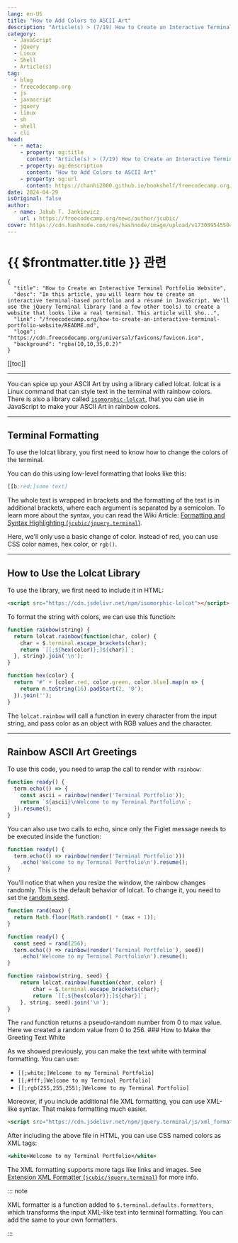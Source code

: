 ```yaml
---
lang: en-US
title: "How to Add Colors to ASCII Art"
description: "Article(s) > (7/19) How to Create an Interactive Terminal Portfolio Website" 
category:
  - JavaScript
  - jQuery
  - Linux
  - Shell
  - Article(s)
tag: 
  - blog
  - freecodecamp.org
  - js
  - javascript
  - jquery
  - linux
  - sh
  - shell
  - cli
head:
  - - meta:
    - property: og:title
      content: "Article(s) > (7/19) How to Create an Interactive Terminal Portfolio Website"
    - property: og:description
      content: "How to Add Colors to ASCII Art"
    - property: og:url
      content: https://chanhi2000.github.io/bookshelf/freecodecamp.org/how-to-create-an-interactive-terminal-portfolio-website/how-to-add-colors-to-ascii-art.html
date: 2024-04-29
isOriginal: false
author:
  - name: Jakub T. Jankiewicz
    url : https://freecodecamp.org/news/author/jcubic/
cover: https://cdn.hashnode.com/res/hashnode/image/upload/v1730895455049/8fefc48c-761d-4ec5-8f60-b6eb2f97a42a.png
---
```


# {{ $frontmatter.title }} 관련

```component VPCard
{
  "title": "How to Create an Interactive Terminal Portfolio Website",
  "desc": "In this article, you will learn how to create an interactive terminal-based portfolio and a résumé in JavaScript. We'll use the jQuery Terminal library (and a few other tools) to create a website that looks like a real terminal. This article will sho...",
  "link": "/freecodecamp.org/how-to-create-an-interactive-terminal-portfolio-website/README.md",
  "logo": "https://cdn.freecodecamp.org/universal/favicons/favicon.ico",
  "background": "rgba(10,10,35,0.2)"
}
```

[[toc]]

---

<SiteInfo
  name="How to Create an Interactive Terminal Portfolio Website"
  desc="In this article, you will learn how to create an interactive terminal-based portfolio and a résumé in JavaScript. We'll use the jQuery Terminal library (and a few other tools) to create a website that looks like a real terminal. This article will sho..."
  url="https://freecodecamp.org/news/how-to-create-an-interactive-terminal-portfolio-website#heading-how-to-add-colors-to-ascii-art"
  logo="https://cdn.freecodecamp.org/universal/favicons/favicon.ico"
  preview="https://cdn.hashnode.com/res/hashnode/image/upload/v1730895455049/8fefc48c-761d-4ec5-8f60-b6eb2f97a42a.png"/>

You can spice up your ASCII Art by using a library called lolcat. lolcat is a Linux command that can style text in the terminal with rainbow colors. There is also a library called [<VPIcon icon="fa-brands fa-npm"/>`isomorphic-lolcat`](https://npmjs.com/package/isomorphic-lolcat), that you can use in JavaScript to make your ASCII Art in rainbow colors.

---

## Terminal Formatting

To use the lolcat library, you first need to know how to change the colors of the terminal.

You can do this using low-level formatting that looks like this:

```lisp
[[b;red;]some text]
```

The whole text is wrapped in brackets and the formatting of the text is in additional brackets, where each argument is separated by a semicolon. To learn more about the syntax, you can read the Wiki Article: [Formatting and Syntax Highlighting (<VPIcon icon="iconfont icon-github"/>`jcubic/jquery.terminal`)](https://github.com/jcubic/jquery.terminal/wiki/Formatting-and-Syntax-Highlighting).

Here, we'll only use a basic change of color. Instead of red, you can use CSS color names, hex color, or `rgb()`.

---

## How to Use the Lolcat Library

To use the library, we first need to include it in HTML:

```html
<script src="https://cdn.jsdelivr.net/npm/isomorphic-lolcat"></script>
```

To format the string with colors, we can use this function:

```js
function rainbow(string) {
  return lolcat.rainbow(function(char, color) {
    char = $.terminal.escape_brackets(char);
    return `[[;${hex(color)};]${char}]`;
  }, string).join('\n');
}

function hex(color) {
  return '#' + [color.red, color.green, color.blue].map(n => {
    return n.toString(16).padStart(2, '0');
  }).join('');
}
```

The `lolcat.rainbow` will call a function in every character from the input string, and pass color as an object with RGB values and the character.

---

## Rainbow ASCII Art Greetings

To use this code, you need to wrap the call to render with `rainbow`:

```js
function ready() {
  term.echo(() => {
    const ascii = rainbow(render('Terminal Portfolio'));
    return `${ascii}\nWelcome to my Terminal Portfolio\n`;
  }).resume();
}
```

You can also use two calls to echo, since only the Figlet message needs to be executed inside the function:

```js
function ready() {
  term.echo(() => rainbow(render('Terminal Portfolio')))
    .echo('Welcome to my Terminal Portfolio\n').resume();
}
```

You'll notice that when you resize the window, the rainbow changes randomly. This is the default behavior of lolcat. To change it, you need to set the [<VPIcon icon="fa-brands fa-wikipedia-w"/>random seed](https://en.wikipedia.org/wiki/Random_seed).

```js
function rand(max) {
  return Math.floor(Math.random() * (max + 1));
}

function ready() {
  const seed = rand(256);
  term.echo(() => rainbow(render('Terminal Portfolio'), seed))
    .echo('Welcome to my Terminal Portfolio\n').resume();
}

function rainbow(string, seed) {
    return lolcat.rainbow(function(char, color) {
        char = $.terminal.escape_brackets(char);
        return `[[;${hex(color)};]${char}]`;
    }, string, seed).join('\n');
}
```

The `rand` function returns a pseudo-random number from 0 to max value. Here we created a random value from 0 to 256. ### How to Make the Greeting Text White

As we showed previously, you can make the text white with terminal formatting. You can use:

- `[[;white;]Welcome to my Terminal Portfolio]`
- `[[;#fff;]Welcome to my Terminal Portfolio]`
- `[[;rgb(255,255,255);]Welcome to my Terminal Portfolio]`

Moreover, if you include additional file XML formatting, you can use XML-like syntax. That makes formatting much easier.

```html
<script src="https://cdn.jsdelivr.net/npm/jquery.terminal/js/xml_formatting.js"></script>
```

After including the above file in HTML, you can use CSS named colors as XML tags:

```xml
<white>Welcome to my Terminal Portfolio</white>
```

The XML formatting supports more tags like links and images. See [Extension XML Formatter (<VPIcon icon="iconfont icon-github"/>`jcubic/jquery.terminal`)](https://github.com/jcubic/jquery.terminal/wiki/Formatting-and-Syntax-Highlighting#extension-xml-formatter) for more info.

::: note

XML formatter is a function added to `$.terminal.defaults.formatters`, which transforms the input XML-like text into terminal formatting. You can add the same to your own formatters.

:::
